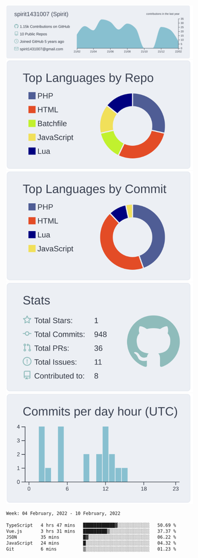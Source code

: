 [![](https://raw.githubusercontent.com/spirit1431007/spirit1431007/master/profile-summary-card-output/nord_bright/0-profile-details.svg)](https://git.io/spiritx)
[![](https://raw.githubusercontent.com/spirit1431007/spirit1431007/master/profile-summary-card-output/nord_bright/1-repos-per-language.svg)](https://git.io/spiritx) [![](https://raw.githubusercontent.com/spirit1431007/spirit1431007/master/profile-summary-card-output/nord_bright/2-most-commit-language.svg)](https://git.io/spiritx)
[![](https://raw.githubusercontent.com/spirit1431007/spirit1431007/master/profile-summary-card-output/nord_bright/3-stats.svg)](https://git.io/spiritx) [![](https://raw.githubusercontent.com/spirit1431007/spirit1431007/master/profile-summary-card-output/nord_bright/4-productive-time.svg)](https://git.io/spiritx)

<!--START_SECTION:waka-->
```text
Week: 04 February, 2022 - 10 February, 2022

TypeScript   4 hrs 47 mins   ████████████▓░░░░░░░░░░░░   50.69 % 
Vue.js       3 hrs 31 mins   █████████▒░░░░░░░░░░░░░░░   37.37 % 
JSON         35 mins         █▓░░░░░░░░░░░░░░░░░░░░░░░   06.22 % 
JavaScript   24 mins         █░░░░░░░░░░░░░░░░░░░░░░░░   04.32 % 
Git          6 mins          ▒░░░░░░░░░░░░░░░░░░░░░░░░   01.23 % 
```
<!--END_SECTION:waka-->
